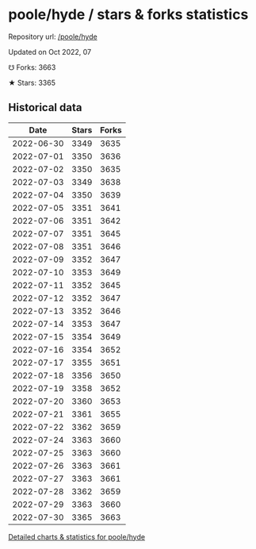 # poole/hyde / stars & forks statistics

Repository url: [/poole/hyde](https://github.com/poole/hyde)

Updated on Oct 2022, 07

☋ Forks: 3663

★ Stars: 3365

## Historical data
| Date | Stars | Forks |
|------|-------|-------|
| 2022-06-30 | 3349 | 3635 | 
| 2022-07-01 | 3350 | 3636 | 
| 2022-07-02 | 3350 | 3635 | 
| 2022-07-03 | 3349 | 3638 | 
| 2022-07-04 | 3350 | 3639 | 
| 2022-07-05 | 3351 | 3641 | 
| 2022-07-06 | 3351 | 3642 | 
| 2022-07-07 | 3351 | 3645 | 
| 2022-07-08 | 3351 | 3646 | 
| 2022-07-09 | 3352 | 3647 | 
| 2022-07-10 | 3353 | 3649 | 
| 2022-07-11 | 3352 | 3645 | 
| 2022-07-12 | 3352 | 3647 | 
| 2022-07-13 | 3352 | 3646 | 
| 2022-07-14 | 3353 | 3647 | 
| 2022-07-15 | 3354 | 3649 | 
| 2022-07-16 | 3354 | 3652 | 
| 2022-07-17 | 3355 | 3651 | 
| 2022-07-18 | 3356 | 3650 | 
| 2022-07-19 | 3358 | 3652 | 
| 2022-07-20 | 3360 | 3653 | 
| 2022-07-21 | 3361 | 3655 | 
| 2022-07-22 | 3362 | 3659 | 
| 2022-07-24 | 3363 | 3660 | 
| 2022-07-25 | 3363 | 3660 | 
| 2022-07-26 | 3363 | 3661 | 
| 2022-07-27 | 3363 | 3661 | 
| 2022-07-28 | 3362 | 3659 | 
| 2022-07-29 | 3363 | 3660 | 
| 2022-07-30 | 3365 | 3663 | 


[Detailed charts & statistics for poole/hyde](https://reviewgithub.com/rep/poole/hyde)
